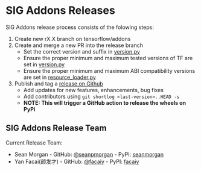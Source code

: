 # SIG Addons Releases

SIG Addons release process consists of the folowing steps:
1. Create new rX.X branch on tensorflow/addons
2. Create and merge a new PR into the release branch
	* Set the correct version and suffix in [version.py](https://github.com/tensorflow/addons/blob/master/tensorflow_addons/version.py)
	* Ensure the proper minimum and maximum tested versions of TF are set in [version.py](https://github.com/tensorflow/addons/blob/master/tensorflow_addons/version.py)
	* Ensure the proper minimum and maximum ABI compatibility versions are set in [resource_loader.py](https://github.com/tensorflow/addons/blob/master/tensorflow_addons/utils/resource_loader.py)
3. Publish and tag a [release on Github](https://github.com/tensorflow/addons/releases)
    * Add updates for new features, enhancements, bug fixes
    * Add contributors using `git shortlog <last-version>..HEAD -s`
    * **NOTE: This will trigger a GitHub action to release the wheels on PyPi**


## SIG Addons Release Team

Current Release Team:
- Sean Morgan - GitHub: [@seanpmorgan](https://github.com/seanpmorgan) - PyPI: [seanmorgan](https://pypi.org/user/seanmorgan/)
- Yan Facai(颜发才) - GitHub: [@facaiy](https://github.com/facaiy) - PyPI: [facaiy](https://pypi.org/user/facaiy/)
 
